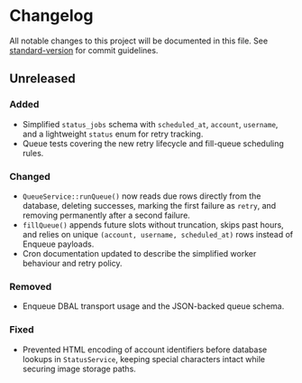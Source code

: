 # Changelog

All notable changes to this project will be documented in this file.
See [standard-version](https://github.com/conventional-changelog/standard-version) for commit guidelines.

## Unreleased
### Added
- Simplified `status_jobs` schema with `scheduled_at`, `account`, `username`, and a lightweight `status` enum for retry tracking.
- Queue tests covering the new retry lifecycle and fill-queue scheduling rules.

### Changed
- `QueueService::runQueue()` now reads due rows directly from the database, deleting successes, marking the first failure as `retry`, and removing permanently after a second failure.
- `fillQueue()` appends future slots without truncation, skips past hours, and relies on unique `(account, username, scheduled_at)` rows instead of Enqueue payloads.
- Cron documentation updated to describe the simplified worker behaviour and retry policy.

### Removed
- Enqueue DBAL transport usage and the JSON-backed queue schema.

### Fixed
- Prevented HTML encoding of account identifiers before database lookups in `StatusService`, keeping special characters intact while securing image storage paths.
